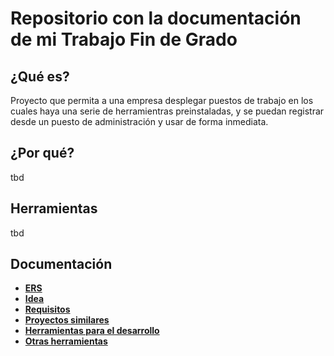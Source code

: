 # Repositorio con la documentación de mi Trabajo Fin de Grado

## ¿Qué es?

Proyecto que permita a una empresa desplegar puestos de trabajo en los cuales haya una serie de herramientras preinstaladas, y se puedan registrar desde un puesto de administración y usar de forma inmediata.

## ¿Por qué?
tbd

## Herramientas
tbd

## Documentación
- [**ERS**](dev/notes/ers.md)
- [**Idea**](dev/notes/idea.md)
- [**Requisitos**](dev/notes/requirements.md)
- [**Proyectos similares**](dev/notes/similar_projects.md)
- [**Herramientas para el desarrollo**](dev/notes/tools.md)
- [**Otras herramientas**](dev/tools)
